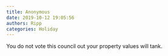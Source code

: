 ```yaml
---
title: Anonymous
date: 2019-10-12 19:05:56
authors: Ripp
categories: Holiday
---
```


 You do not vote this council out your property values will tank.